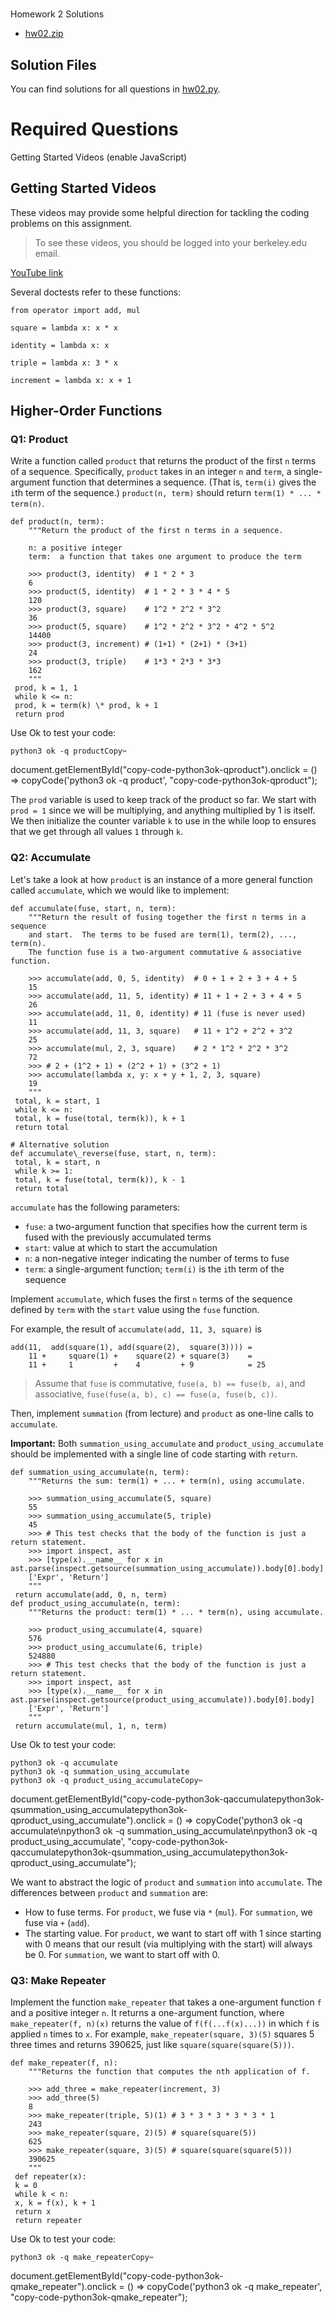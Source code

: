 

# 

Homework 2 Solutions

 * [hw02.zip](hw02.zip "hw02.zip")

## Solution Files

You can find solutions for all questions in [hw02.py](hw02.py "hw02.py").

# Required Questions

 Getting Started Videos (enable JavaScript)

## Getting Started Videos

These videos may provide some helpful direction for tackling the coding
problems on this assignment.

> To see these videos, you should be logged into your berkeley.edu email.
> 
> 

 [YouTube link](https://youtu.be/playlist?list=PLx38hZJ5RLZccKjCjJSv4aCdx6s0u0lo5 "https://youtu.be/playlist?list=PLx38hZJ5RLZccKjCjJSv4aCdx6s0u0lo5") 

Several doctests refer to these functions:

```
from operator import add, mul

square = lambda x: x * x

identity = lambda x: x

triple = lambda x: 3 * x

increment = lambda x: x + 1
```

## Higher-Order Functions

### Q1: Product

Write a function called `product` that returns the product of the first `n` terms of a sequence.
Specifically, `product` takes in an integer `n` and `term`, a single-argument function that determines a sequence. 
(That is, `term(i)` gives the `i`th term of the sequence.)
`product(n, term)` should return `term(1) * ... * term(n)`.

```
def product(n, term):
    """Return the product of the first n terms in a sequence.

    n: a positive integer
    term:  a function that takes one argument to produce the term

    >>> product(3, identity)  # 1 * 2 * 3
    6
    >>> product(5, identity)  # 1 * 2 * 3 * 4 * 5
    120
    >>> product(3, square)    # 1^2 * 2^2 * 3^2
    36
    >>> product(5, square)    # 1^2 * 2^2 * 3^2 * 4^2 * 5^2
    14400
    >>> product(3, increment) # (1+1) * (2+1) * (3+1)
    24
    >>> product(3, triple)    # 1*3 * 2*3 * 3*3
    162
    """
 prod, k = 1, 1
 while k <= n:
 prod, k = term(k) \* prod, k + 1
 return prod
```

Use Ok to test your code:

```
python3 ok -q productCopy✂️
```

 document.getElementById("copy-code-python3ok-qproduct").onclick = () => copyCode('python3 ok -q product', "copy-code-python3ok-qproduct");

The `prod` variable is used to keep track of the product so far. We 
start with `prod = 1` since we will be multiplying, and anything multiplied 
by 1 is itself. We then initialize the counter variable `k` to use in the while
loop to ensures that we get through all values `1` through `k`.

### Q2: Accumulate

Let's take a look at how `product` is an instance of a more
general function called `accumulate`, which we would like to implement:

```
def accumulate(fuse, start, n, term):
    """Return the result of fusing together the first n terms in a sequence 
    and start.  The terms to be fused are term(1), term(2), ..., term(n). 
    The function fuse is a two-argument commutative & associative function.

    >>> accumulate(add, 0, 5, identity)  # 0 + 1 + 2 + 3 + 4 + 5
    15
    >>> accumulate(add, 11, 5, identity) # 11 + 1 + 2 + 3 + 4 + 5
    26
    >>> accumulate(add, 11, 0, identity) # 11 (fuse is never used)
    11
    >>> accumulate(add, 11, 3, square)   # 11 + 1^2 + 2^2 + 3^2
    25
    >>> accumulate(mul, 2, 3, square)    # 2 * 1^2 * 2^2 * 3^2
    72
    >>> # 2 + (1^2 + 1) + (2^2 + 1) + (3^2 + 1)
    >>> accumulate(lambda x, y: x + y + 1, 2, 3, square)
    19
    """
 total, k = start, 1
 while k <= n:
 total, k = fuse(total, term(k)), k + 1
 return total

# Alternative solution
def accumulate\_reverse(fuse, start, n, term):
 total, k = start, n
 while k >= 1:
 total, k = fuse(total, term(k)), k - 1
 return total
```

`accumulate` has the following parameters:

* `fuse`: a two-argument function that specifies how the current term
 is fused with the previously accumulated terms
* `start`: value at which to start the accumulation
* `n`: a non-negative integer indicating the number of terms to fuse
* `term`: a single-argument function; `term(i)` is the `i`th term of the sequence

Implement `accumulate`, which fuses the first `n` terms of the sequence defined
by `term` with the `start` value using the `fuse` function.

For example, the result of `accumulate(add, 11, 3, square)` is

```
add(11,  add(square(1), add(square(2),  square(3)))) =
    11 +     square(1) +    square(2) + square(3)    =
    11 +     1         +    4         + 9            = 25
```

> Assume that `fuse` is commutative, `fuse(a, b) == fuse(b, a)`, and
> associative, `fuse(fuse(a, b), c) == fuse(a, fuse(b, c))`.
> 
> 

Then, implement `summation` (from lecture) and `product` as one-line calls to
`accumulate`.

**Important:** Both `summation_using_accumulate` and `product_using_accumulate`
should be implemented with a single line of code starting with `return`.

```
def summation_using_accumulate(n, term):
    """Returns the sum: term(1) + ... + term(n), using accumulate.

    >>> summation_using_accumulate(5, square)
    55
    >>> summation_using_accumulate(5, triple)
    45
    >>> # This test checks that the body of the function is just a return statement.
    >>> import inspect, ast
    >>> [type(x).__name__ for x in ast.parse(inspect.getsource(summation_using_accumulate)).body[0].body]
    ['Expr', 'Return']
    """
 return accumulate(add, 0, n, term)
def product_using_accumulate(n, term):
    """Returns the product: term(1) * ... * term(n), using accumulate.

    >>> product_using_accumulate(4, square)
    576
    >>> product_using_accumulate(6, triple)
    524880
    >>> # This test checks that the body of the function is just a return statement.
    >>> import inspect, ast
    >>> [type(x).__name__ for x in ast.parse(inspect.getsource(product_using_accumulate)).body[0].body]
    ['Expr', 'Return']
    """
 return accumulate(mul, 1, n, term)
```

Use Ok to test your code:

```
python3 ok -q accumulate
python3 ok -q summation_using_accumulate
python3 ok -q product_using_accumulateCopy✂️
```

 document.getElementById("copy-code-python3ok-qaccumulatepython3ok-qsummation\_using\_accumulatepython3ok-qproduct\_using\_accumulate").onclick = () => copyCode('python3 ok -q accumulate\npython3 ok -q summation\_using\_accumulate\npython3 ok -q product\_using\_accumulate', "copy-code-python3ok-qaccumulatepython3ok-qsummation\_using\_accumulatepython3ok-qproduct\_using\_accumulate");

We want to abstract the logic of `product` and `summation` into `accumulate`.
The differences between `product` and `summation` are:

* How to fuse terms. For `product`, we fuse via `*` (`mul`).
 For `summation`, we fuse via `+` (`add`).
* The starting value. For `product`, we want to start off with 1 since
 starting with 0 means that our result (via multiplying with the start)
 will always be 0. For `summation`, we want to start off with 0.

### Q3: Make Repeater

Implement the function `make_repeater` that takes a one-argument function `f`
and a positive integer `n`. It returns a one-argument function, where
`make_repeater(f, n)(x)` returns the value of `f(f(...f(x)...))` in which `f` is
applied `n` times to `x`. For example, `make_repeater(square, 3)(5)` squares 5
three times and returns 390625, just like `square(square(square(5)))`.

```
def make_repeater(f, n):
    """Returns the function that computes the nth application of f.

    >>> add_three = make_repeater(increment, 3)
    >>> add_three(5)
    8
    >>> make_repeater(triple, 5)(1) # 3 * 3 * 3 * 3 * 3 * 1
    243
    >>> make_repeater(square, 2)(5) # square(square(5))
    625
    >>> make_repeater(square, 3)(5) # square(square(square(5)))
    390625
    """
 def repeater(x):
 k = 0
 while k < n:
 x, k = f(x), k + 1
 return x
 return repeater
```

Use Ok to test your code:

```
python3 ok -q make_repeaterCopy✂️
```

 document.getElementById("copy-code-python3ok-qmake\_repeater").onclick = () => copyCode('python3 ok -q make\_repeater', "copy-code-python3ok-qmake\_repeater");

